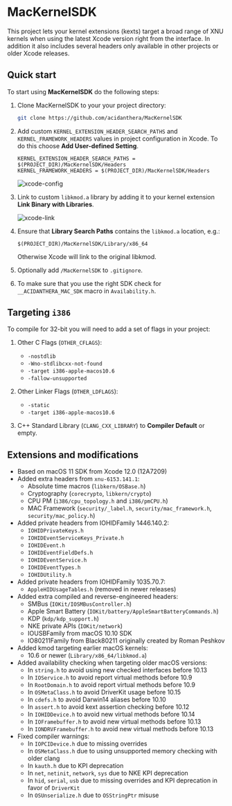 MacKernelSDK
============

This project lets your kernel extensions (kexts) target a broad range of XNU kernels when using the latest Xcode version right from the interface. In addition it also includes several headers only available in other projects or older Xcode releases.

## Quick start

To start using **MacKernelSDK** do the following steps:

1. Clone MacKernelSDK to your your project directory:

    ```sh
    git clone https://github.com/acidanthera/MacKernelSDK
    ```

2. Add custom `KERNEL_EXTENSION_HEADER_SEARCH_PATHS` and `KERNEL_FRAMEWORK_HEADERS` values in project configuration in Xcode. To do this choose **Add User-defined Setting**.

    ```
    KERNEL_EXTENSION_HEADER_SEARCH_PATHS = $(PROJECT_DIR)/MacKernelSDK/Headers
    KERNEL_FRAMEWORK_HEADERS = $(PROJECT_DIR)/MacKernelSDK/Headers
    ```

    ![xcode-config](Docs/xcode-config.png)

3. Link to custom `libkmod.a` library by adding it to your kernel extension **Link Binary with Libraries**.

    ![xcode-link](Docs/xcode-link.png)

4. Ensure that **Library Search Paths** contains the `libkmod.a` location, e.g.:

    ```
    $(PROJECT_DIR)/MacKernelSDK/Library/x86_64
    ```

    Otherwise Xcode will link to the original libkmod.

4. Optionally add `/MacKernelSDK` to `.gitignore`.

5. To make sure that you use the right SDK check for `__ACIDANTHERA_MAC_SDK` macro in `Availability.h`.

## Targeting `i386`

To compile for 32-bit you will need to add a set of flags in your project:

1. Other C Flags (`OTHER_CFLAGS`):

    - `-nostdlib`
    - `-Wno-stdlibcxx-not-found`
    - `-target i386-apple-macos10.6`
    - `-fallow-unsupported`

2. Other Linker Flags (`OTHER_LDFLAGS`):

    - `-static`
    - `-target i386-apple-macos10.6`

3. C++ Standard Library (`CLANG_CXX_LIBRARY`) to **Compiler Default** or empty.

## Extensions and modifications

- Based on macOS 11 SDK from Xcode 12.0 (12A7209)
- Added extra headers from `xnu-6153.141.1`:
    - Absolute time macros (`libkern/OSBase.h`)
    - Cryptography (`corecrypto`, `libkern/crypto`)
    - CPU PM (`i386/cpu_topology.h` and `i386/pmCPU.h`)
    - MAC Framework (`security/_label.h`, `security/mac_framework.h`, `security/mac_policy.h`)
- Added private headers from IOHIDFamily 1446.140.2:
    - `IOHIDPrivateKeys.h`
    - `IOHIDEventServiceKeys_Private.h`
    - `IOHIDEvent.h`
    - `IOHIDEventFieldDefs.h`
    - `IOHIDEventService.h`
    - `IOHIDEventTypes.h`
    - `IOHIDUtility.h`
- Added private headers from IOHIDFamily 1035.70.7:
    - `AppleHIDUsageTables.h` (removed in newer releases)
- Added extra compiled and reverse-engineered headers:
    - SMBus (`IOKit/IOSMBusController.h`)
    - Apple Smart Battery (`IOKit/battery/AppleSmartBatteryCommands.h`)
    - KDP (`kdp/kdp_support.h`)
    - NKE private APIs (`IOKit/network`)
    - IOUSBFamily from macOS 10.10 SDK
    - IO80211Family from Black80211 originally created by Roman Peshkov
- Added kmod targeting earlier macOS kernels:
    - 10.6 or newer (`Library/x86_64/libkmod.a`)
- Added availability checking when targeting older macOS versions:
    - In `string.h` to avoid using new checked interfaces before 10.13
    - In `IOService.h` to avoid report virtual methods before 10.9
    - In `RootDomain.h` to avoid report virtual methods before 10.9
    - In `OSMetaClass.h` to avoid DriverKit usage before 10.15
    - In `cdefs.h` to avoid Darwin14 aliases before 10.10
    - In `assert.h` to avoid kext assertion checking before 10.12
    - In `IOHIDDevice.h` to avoid new virtual methods before 10.14
    - In `IOFramebuffer.h` to avoid new virtual methods before 10.13
    - In `IONDRVFramebuffer.h` to avoid new virtual methods before 10.13
- Fixed compiler warnings:
    - In `IOPCIDevice.h` due to missing overrides
    - In `OSMetaClass.h` due to using unsupported memory checking with older clang
    - In `kauth.h` due to KPI deprecation
    - In `net`, `netinit`, `network`, `sys` due to NKE KPI deprecation
    - In `hid`, `serial`, `usb` due to missing overrides and KPI deprecation in favor of `DriverKit`
    - In `OSUnserialize.h` due to `OSStringPtr` misuse
